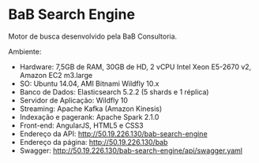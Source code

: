 # BaB Search Engine

Motor de busca desenvolvido pela BaB Consultoria.

Ambiente:
- Hardware: 7,5GB de RAM, 30GB de HD, 2 vCPU Intel Xeon E5-2670 v2, Amazon EC2 m3.large
- SO: Ubuntu 14.04, AMI Bitnami Wildfly 10.x
- Banco de Dados: Elasticsearch 5.2.2 (5 shards e 1 réplica)
- Servidor de Aplicação: Wildfly 10
- Streaming: Apache Kafka (Amazon Kinesis)
- Indexação e pagerank: Apache Spark 2.1.0
- Front-end: AngularJS, HTML5 e CSS3
- Endereço da API: http://50.19.226.130/bab-search-engine
- Endereço da página: http://50.19.226.130/bab
- Swagger: http://50.19.226.130/bab-search-engine/api/swagger.yaml